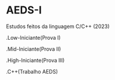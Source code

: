 # AEDS-I
Estudos feitos da linguagem C/C++ (2023)

.Low-Iniciante(Prova I)

.Mid-Iniciante(Prova II)

.High-Iniciante(Prova III)

.C++(Trabalho AEDS)
